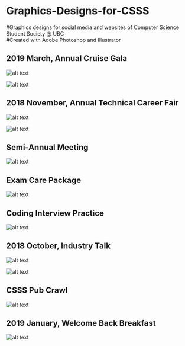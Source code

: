 # Graphics-Designs-for-CSSS
#Graphics designs for social media and websites of Computer Science Student Society @ UBC</br>
#Created with Adobe Photoshop and Illustrator

<h2>2019 March, Annual Cruise Gala</h2>

![alt text](https://raw.githubusercontent.com/superzzp/Graphics-Designs-for-CSSS/master/Annual%20Gala%20Banner.png)

![alt text](https://raw.githubusercontent.com/superzzp/Graphics-Designs-for-CSSS/master/CS%20Annual%20Gala%20Poster.jpg)


<h2>2018 November, Annual Technical Career Fair</h2>

![alt text](https://raw.githubusercontent.com/superzzp/Graphics-Designs-for-CSSS/master/Technical%20Career%20Fair%20Banner.jpg)

![alt text](https://raw.githubusercontent.com/superzzp/Graphics-Designs-for-CSSS/master/Annual%20Technical%20Career%20Fair%20Poster.jpg)

<h2>Semi-Annual Meeting</h2>

![alt text](https://raw.githubusercontent.com/superzzp/Graphics-Designs-for-CSSS/master/Semi-Annual%20Meeting-Banner.jpg)

<h2>Exam Care Package</h2>

![alt text](https://raw.githubusercontent.com/superzzp/Graphics-Designs-for-CSSS/master/Exam-Care-Package-Poster.jpg)

<h2>Coding Interview Practice</h2>

![alt text](https://raw.githubusercontent.com/superzzp/Graphics-Designs-for-CSSS/master/Coding%20Interview%20Practice%20Banner.jpg)

<h2>2018 October, Industry Talk</h2>

![alt text](https://raw.githubusercontent.com/superzzp/Graphics-Designs-for-CSSS/master/Industry%20Talk%20Poster.jpg)

![alt text](https://raw.githubusercontent.com/superzzp/Graphics-Designs-for-CSSS/master/Industry%20Talk.jpg)
 
<h2>CSSS Pub Crawl</h2>

![alt text](https://raw.githubusercontent.com/superzzp/Graphics-Designs-for-CSSS/master/CSSS%20Pub%20Crawl.jpg)

<h2>2019 January, Welcome Back Breakfast</h2>

![alt text](https://raw.githubusercontent.com/superzzp/Graphics-Designs-for-CSSS/master/Facebook%20Cover%20Welcome%20Breakfast.jpg)
